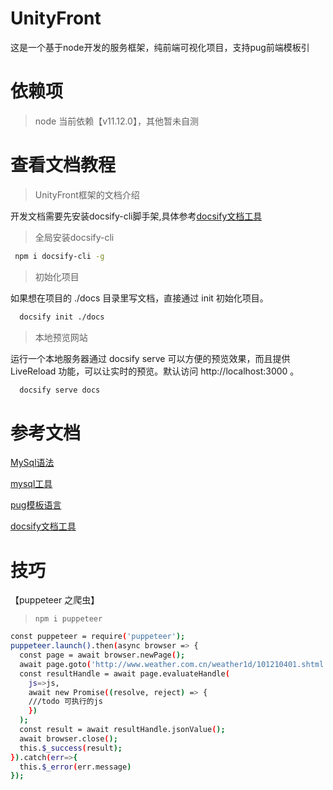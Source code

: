# UnityFront

这是一个基于node开发的服务框架，纯前端可视化项目，支持pug前端模板引

# 依赖项

> node 当前依赖【v11.12.0】，其他暂未自测

# 查看文档教程

> UnityFront框架的文档介绍

开发文档需要先安装docsify-cli脚手架,具体参考[docsify文档工具](https://docsify.js.org/#/zh-cn/quickstart)

> 全局安装docsify-cli

```bash
 npm i docsify-cli -g
```

> 初始化项目

如果想在项目的 ./docs 目录里写文档，直接通过 init 初始化项目。


```bash
  docsify init ./docs
```

> 本地预览网站

运行一个本地服务器通过 docsify serve 可以方便的预览效果，而且提供 LiveReload 功能，可以让实时的预览。默认访问 http://localhost:3000 。


```bash
  docsify serve docs
```

# 参考文档

[MySql语法](http://c.biancheng.net/view/2548.html)

[mysql工具](https://www.npmjs.com/package/mysql#connection-options)

[pug模板语言](https://pugjs.org/api/getting-started.html)

[docsify文档工具](https://docsify.js.org/#/zh-cn/quickstart)


# 技巧

【puppeteer 之爬虫】

> `npm i puppeteer`

```bash
const puppeteer = require('puppeteer');
puppeteer.launch().then(async browser => {
  const page = await browser.newPage();
  await page.goto('http://www.weather.com.cn/weather1d/101210401.shtml');
  const resultHandle = await page.evaluateHandle(
    js=>js,
    await new Promise((resolve, reject) => {
    ///todo 可执行的js
    })
  );
  const result = await resultHandle.jsonValue();
  await browser.close();
  this.$_success(result);
}).catch(err=>{
  this.$_error(err.message)
});
```
